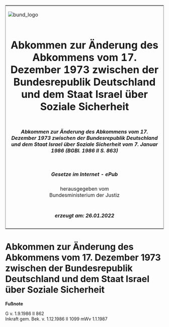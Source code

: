 <span id="DECKBLATT.html"></span>

<table border="0" frame="border" width="100%">

<tr valign="top">

<td align="left">

![bund\_logo](BfJ_2021_Web_de_de.gif)

</td>

<td align="right">

 

</td>

</tr>

<tr align="center" valign="middle">

<td colspan="2">

# Abkommen zur Änderung des Abkommens vom 17. Dezember 1973 zwischen der Bundesrepublik Deutschland und dem Staat Israel über Soziale Sicherheit

</td>

</tr>

<tr align="center" valign="middle">

<td colspan="2">

##### Abkommen zur Änderung des Abkommens vom 17. Dezember 1973 zwischen der Bundesrepublik Deutschland und dem Staat Israel über Soziale Sicherheit vom 7. Januar 1986 (BGBl. 1986 II S. 863)

</td>

</tr>

<tr align="center" valign="middle">

<td colspan="2">

  
  

##### Gesetze im Internet - ePub  
  
herausgegeben vom  
Bundesministerium der Justiz

</td>

</tr>

<tr align="center" valign="bottom">

<td colspan="2">

  
  

##### erzeugt am: 26.01.2022

</td>

</tr>

</table>

<span id="BJNR208630986.html"></span>

# Abkommen zur Änderung des Abkommens vom 17. Dezember 1973 zwischen der Bundesrepublik Deutschland und dem Staat Israel über Soziale Sicherheit

<div>

  
**Fußnote**

<div class="jnhtml">

<div>

<div class="jurAbsatz">

G v. 1.9.1986 II 862  
Inkraft gem. Bek. v. 1.12.1986 II 1099 mWv 1.1.1987

</div>

</div>

</div>

</div>
